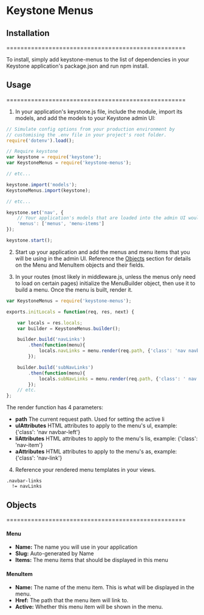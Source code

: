 # Keystone Menus


## Installation
===================================================

To install, simply add keystone-menus to the list of dependencies in your Keystone application's package.json and run npm install.


## Usage
===================================================

1. In your application's keystone.js file, include the module, import its models, and add the models to your Keystone admin UI:

```js
// Simulate config options from your production environment by
// customising the .env file in your project's root folder.
require('dotenv').load();

// Require keystone
var keystone = require('keystone');
var KeystoneMenus = require('keystone-menus');

// etc...

keystone.import('models');
KeystoneMenus.import(keystone);

// etc...

keystone.set('nav', {
	// Your application's models that are loaded into the admin UI would be here.
	'menus': ['menus', 'menu-items']
});

keystone.start();
```

2. Start up your application and add the menus and menu items that you will be using in the admin UI. Reference the [Objects](#Objects) section for details on the Menu and MenuItem objects and their fields.

3. In your routes (most likely in middleware.js, unless the menus only need to load on certain pages) initialize the MenuBuilder object, then use it to build a menu. Once the menu is built, render it.

```js
var KeystoneMenus = require('keystone-menus');

exports.initLocals = function(req, res, next) {

	var locals = res.locals;
	var builder = KeystoneMenus.builder();

	builder.build('navLinks')
		.then(function(menu){
			locals.navLinks = menu.render(req.path, {'class': 'nav navbar-left visible-md-block visible-lg-block'}, {}, {});
		});

	builder.build('subNavLinks')
		.then(function(menu){
			locals.subNavLinks = menu.render(req.path, {'class': ' nav navbar-right visible-md-block visible-lg-block'}, {}, {});
		});
	// etc.
};
```

The render function has 4 parameters:
* **path** The current request path. Used for setting the active li
* **ulAttributes** HTML attributes to apply to the menu's ul, example: {'class': 'nav navbar-left'}
* **liAttributes** HTML attributes to apply to the menu's lis, example: {'class': 'nav-item'}
* **aAttributes** HTML attributes to apply to the menu's as, example: {'class': 'nav-link'}

4. Reference your rendered menu templates in your views.

```jade
.navbar-links
  != navLinks
```

## Objects
===================================================

#### Menu
* **Name:** The name you will use in your application
* **Slug:** Auto-generated by Name
* **Items:** The menu items that should be displayed in this menu

#### MenuItem
* **Name:** The name of the menu item. This is what will be displayed in the menu.
* **Href:** The path that the menu item will link to.
* **Active:** Whether this menu item will be shown in the menu.
